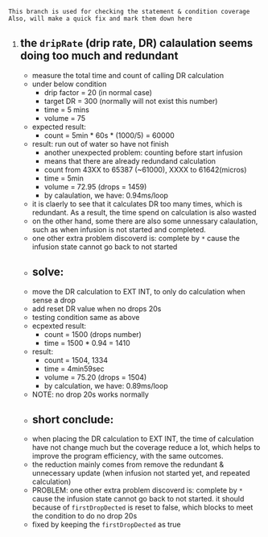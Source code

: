     This branch is used for checking the statement & condition coverage
    Also, will make a quick fix and mark them down here

1. ## the `dripRate` (drip rate, DR) calaulation seems doing too much and redundant
    - measure the total time and count of calling DR calculation
    - under below condition
        - drip factor = 20 (in normal case)
        - target DR = 300 (normally will not exist this number)
        - time = 5 mins
        - volume = 75
    - expected result:
        - count = 5min * 60s * (1000/5) = 60000
    - result: run out of water so have not finish
        - another unexpected problem: counting before start infusion
        - means that there are already redundand calculation
        - count from 43XX to 65387 (~61000), XXXX to 61642(micros)
        - time = 5min
        - volume = 72.95 (drops = 1459)
        - by calaulation, we have: 0.94ms/loop
    - it is claerly to see that it calculates DR too many times, which is redundant. As a result, the time spend on calculation is also wasted
    - on the other hand, some there are also some unnessary calaulation, such as when infusion is not started and completed.
    - one other extra problem discoverd is: complete by `*` cause the infusion state cannot go back to not started
    - ## solve:
    - move the DR calculation to EXT INT, to only do calculation when sense a drop
    - add reset DR value when no drops 20s
    - testing condition same as above
    - ecpexted result:
        - count = 1500 (drops number)
        - time = 1500 * 0.94 = 1410
    - result:
        - count = 1504, 1334
        - time = 4min59sec
        - volume = 75.20 (drops = 1504)
        - by calculation, we have: 0.89ms/loop
    - NOTE: no drop 20s works normally
    - ## short conclude: 
    - when placing the DR calculation to EXT INT, the time of calculation have not change much but the coverage reduce a lot, which helps to improve the program efficiency, with the same outcomes.
    - the reduction mainly comes from remove the redundant & unnecessary update (when infusion not started yet, and repeated calculation)
    - PROBLEM: one other extra problem discoverd is: complete by `*` cause the infusion state cannot go back to not started. it should because of `firstDropDected` is reset to false, which blocks to meet the condition to do no drop 20s
    - fixed by keeping the `firstDropDected` as true